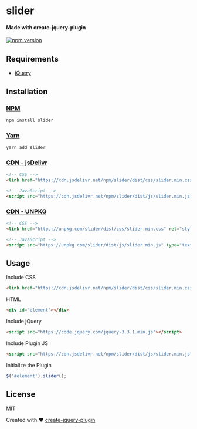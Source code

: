# slider
#### Made with create-jquery-plugin

[![npm version](https://badge.fury.io/js/slider.svg)](https://www.npmjs.com/package/slider)

Requirements
-----
  + [jQuery](http://jquery.com/)


Installation
-----

### [NPM](https://www.npmjs.com/package/slider)
```bash
npm install slider
```

### [Yarn](https://yarn.pm/slider)
```bash
yarn add slider
```

### [CDN - jsDelivr](https://www.jsdelivr.com/package/npm/slider)
```html
<!-- CSS -->
<link href="https://cdn.jsdelivr.net/npm/slider/dist/css/slider.min.css" rel="stylesheet" type="text/css" />

<!-- JavaScript -->
<script src="https://cdn.jsdelivr.net/npm/slider/dist/js/slider.min.js" type="text/javascript"></script>
```    

### [CDN - UNPKG](https://unpkg.com/browse/slider/)
```html
<!-- CSS -->
<link href="https://unpkg.com/slider/dist/css/slider.min.css" rel="stylesheet" type="text/css" />

<!-- JavaScript -->
<script src="https://unpkg.com/slider/dist/js/slider.min.js" type="text/javascript"></script>
```

Usage
-----

Include CSS
```html
<link href="https://cdn.jsdelivr.net/npm/slider/dist/css/slider.min.css" rel="stylesheet" type="text/css" />
```

HTML
```html
<div id="element"></div>
```

Include jQuery
```html
<script src="https://code.jquery.com/jquery-3.3.1.min.js"></script>
```

Include Plugin JS
```html
<script src="https://cdn.jsdelivr.net/npm/slider/dist/js/slider.min.js" type="text/javascript"></script>
```
Initialize the Plugin
```js
$('#element').slider();
```

License
----
MIT


Created with :heart: [create-jquery-plugin](https://www.npmjs.com/package/create-jquery-plugin)

